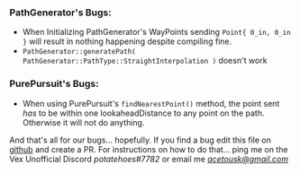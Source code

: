 ### PathGenerator's Bugs:
 - When Initializing PathGenerator's WayPoints sending `Point{ 0_in, 0_in }` will result in nothing happening despite compiling fine.
 - `PathGenerator::generatePath( PathGenerator::PathType::StraightInterpolation )` doesn't work

### PurePursuit's Bugs:
 - When using PurePursuit's `findNearestPoint()` method, the point sent *has* to be within one lookaheadDistance to any point on the path. Otherwise it will not do anything. 

And that's all for our bugs... hopefully. If you find a bug edit this file on [github](https://github.com/team914/autolib) and create a PR. For instructions on how to do that... ping me on the Vex Unofficial Discord *potatehoes#7782* or email me *acetousk@gmail.com*
